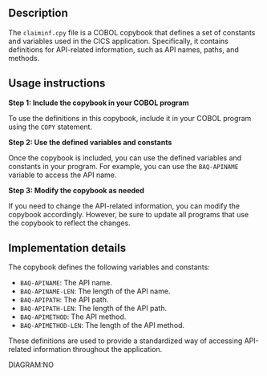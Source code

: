 ## Description
The `claiminf.cpy` file is a COBOL copybook that defines a set of constants and variables used in the CICS application. Specifically, it contains definitions for API-related information, such as API names, paths, and methods.

## Usage instructions

**Step 1: Include the copybook in your COBOL program**

To use the definitions in this copybook, include it in your COBOL program using the `COPY` statement.

**Step 2: Use the defined variables and constants**

Once the copybook is included, you can use the defined variables and constants in your program. For example, you can use the `BAQ-APINAME` variable to access the API name.

**Step 3: Modify the copybook as needed**

If you need to change the API-related information, you can modify the copybook accordingly. However, be sure to update all programs that use the copybook to reflect the changes.

## Implementation details

The copybook defines the following variables and constants:

* `BAQ-APINAME`: The API name.
* `BAQ-APINAME-LEN`: The length of the API name.
* `BAQ-APIPATH`: The API path.
* `BAQ-APIPATH-LEN`: The length of the API path.
* `BAQ-APIMETHOD`: The API method.
* `BAQ-APIMETHOD-LEN`: The length of the API method.

These definitions are used to provide a standardized way of accessing API-related information throughout the application.

DIAGRAM:NO